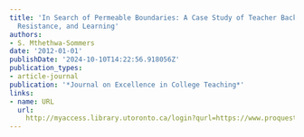 ```yaml
---
title: 'In Search of Permeable Boundaries: A Case Study of Teacher Background, Student
  Resistance, and Learning'
authors:
- S. Mthethwa-Sommers
date: '2012-01-01'
publishDate: '2024-10-10T14:22:56.918056Z'
publication_types:
- article-journal
publication: '*Journal on Excellence in College Teaching*'
links:
- name: URL
  url: 
    http://myaccess.library.utoronto.ca/login?qurl=https://www.proquest.com/docview/1312423699?accountid=14771&bdid=38382&_bd=6uxB0hZGlBdCiyK7urQCDQbEZbA%3D
---
```

